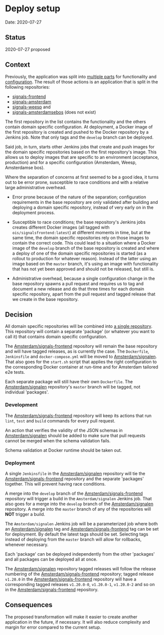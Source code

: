 # Deploy setup

Date: 2020-07-27

## Status

2020-07-27 proposed

## Context

Previously, the application was split into [multiple parts](./0004-multi-tenant-architecture.md) for functionality and [configuration](./0003-application-configuration-setup.md). The result of those actions is an application that is split in the following repositories:

- [signals-frontend](https://github.com/Amsterdam/signals-frontend)
- [signals-amsterdam](https://github.com/Amsterdam/signals-amsterdam)
- [signals-weesp](https://github.com/Amsterdam/signals-weesp) and
- [signals-amsterdamsebos](https://github.com/Amsterdam/signals-amsterdamsebos) (does not exist)

The first repository in the list contains the functionality and the others contain domain specific configuration. At deployment, a Docker image of the first repository is created and pushed to the Docker repository by a Jenkins job. Note that only tags and the `develop` branch can be deployed.

Said job, in turn, starts other Jenkins jobs that create and push images for the domain specific repositories based on the first repository's image. This allows us to deploy images that are specific to an environment (acceptance, production) and for a specific configuration (Amsterdam, Weesp, Amsterdamse bos).

Where the separation of concerns at first seemed to be a good idea, it turns out to be error prone, susceptible to race conditions and with a relative large administrative overhead.

- Error prone because of the nature of the separation; configuration requirements in the base repository are only validated after building and deploying a domain specific repository, instead of very early on in the deployment process.

- Susceptible to race conditions; the base repository's Jenkins jobs creates different Docker images (all tagged with `ois/signalsfrontend:latest`) at different moments in time, but at the same time, the domain specific repositories rely on those images to contain the correct code. This could lead to a situation where a Docker image of the `develop` branch of the base repository is created and where a deploy of one of the domain specific repositories is started (as a rollout to production for whatever reason). Instead of the latter using an image based on the `master` branch, it's using an image with functionality that has not yet been approved and should not be released, but still is.

- Administrative overhead, because a single configuration change in the base repository spawns a pull request and requires us to tag and document a new release and do that three times for each domain specific repository, apart from the pull request and tagged release that we create in the base repository.

## Decision

All domain specific repositories will be combined into [a single repository](https://github.com/Amsterdam/signalen). This repository will contain a separate 'package' (or whatever you want to call it) that contains domain specific configuration.

The [Amsterdam/signals-frontend](https://github.com/Amsterdam/signals-frontend) repository will remain the base repository and will have tagged releases, as is currently the case. The `Dockerfile`, `Jenkinsfile` and `docker-compose.yml` will be moved to [Amsterdam/signalen](https://github.com/Amsterdam/signalen). That also goes for the `start.sh` script that applies the right configuration to the corresponding Docker container at run-time and for Amsterdam tailored e2e tests.

Each separate package will still have their own `Dockerfile`. The [Amsterdam/signalen](https://github.com/Amsterdam/signalen) repository's `master` branch will be tagged, not individual 'packages'.

### Development

The [Amsterdam/signals-frontend](https://github.com/Amsterdam/signals-frontend) repository will keep its actions that run `lint`, `test` and `build` commands for every pull request.

An action that verifies the validity of the JSON schemas in [Amsterdam/signalen](https://github.com/Amsterdam/signalen) should be added to make sure that pull requests cannot be merged when the schema validation fails.

Schema validation at Docker runtime should be taken out.

### Deployment

A single `Jenkinsfile` in the [Amsterdam/signalen](https://github.com/Amsterdam/signalen) repository will tie the [Amsterdam/signals-frontend](https://github.com/Amsterdam/signals-frontend) repository and the separate 'packages' together. This will prevent having race conditions.

A merge into the `develop` branch of the [Amsterdam/signals-frontend](https://github.com/Amsterdam/signals-frontend) repository will trigger a build in the `Amsterdam/signalen` Jenkins job. That also goes for a merge into the `develop` branch of the [Amsterdam/signalen](https://github.com/Amsterdam/signalen) repository. A merge into the `master` branch of any of the repositories will __NOT__ trigger a build.

The `Amsterdam/signalen` Jenkins job will be a parameterized job where both an [Amsterdam/signalen](https://github.com/Amsterdam/signalen) tag and [Amsterdam/signals-frontend](https://github.com/Amsterdam/signals-frontend) tag can be set for deployment. By default the latest tags should be set. Selecting tags instead of deploying from the `master` branch will allow for rollbacks, whenever necessary.

Each 'package' can be deployed independently from the other 'packages' and all packages can be deployed all at once.

The [Amsterdam/signalen](https://github.com/Amsterdam/signalen) repository tagged releases will follow the release numbering of the [Amsterdam/signals-frontend](https://github.com/Amsterdam/signals-frontend) repository; tagged release `v1.20.0` in the [Amsterdam/signals-frontend](https://github.com/Amsterdam/signals-frontend) repository will have a corresponding tagged releases `v1.20.0-0`, `v1.20.0-1`, `v1.20.0-2` and so on in the [Amsterdam/signals-frontend](https://github.com/Amsterdam/signals-frontend) repository.

## Consequences

The proposed transformation will make it easier to create another application in the future, if necessary. It will also reduce complexity and margin for error compared to the current setup.

